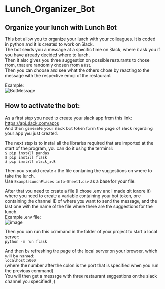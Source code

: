 # Lunch_Organizer_Bot
## Organize your lunch with Lunch Bot <br>
This bot allow you to organize your lunch with your colleagues. It is coded in python and it is created to work on Slack. <br>
The bot sends you a message at a specific time on Slack, where it ask you if you have already decided where to lunch. <br>
Then it also gives you three suggestion on possible resturants to chose from, that are randomly chosen from a list. <br>
Then you can choose and see what the others chose by reacting to the message with the respective emoji of the restaurant. <br>

Example: <br>
![BotMessage](https://user-images.githubusercontent.com/85867861/176443233-96b2d252-500b-4d93-9874-ec7d24fc9c26.png)

## How to activate the bot:<br>

As a first step you need to create your slack app from this link: <br>
https://api.slack.com/apps <br>
And then generate your slack bot token form the page of slack regarding your app you just created. <br>

The next step is to install all the libraries required that are imported at the start of the program, you can do it using the terminal: <br>
`$ pip install pandas` <br>
`$ pip install flask` <br>
`$ pip install slack_sdk` <br>

Then you should create a the file contaning the suggestions on where to take the lunch. <br>
Use `ExampleLunchPlaces-info-Sheet1.csv` as a base for your file. <br>

After that you need to create a file (I chose .env and I made git ignore it) where you need to create a variable containing your bot token, 
one containing the channel ID of where you want to send the message, and the last one with the name of the file where there are the suggestions for the lunch. <br>
Example .env file: <br>
![image](https://user-images.githubusercontent.com/85867861/176877424-1cd4fd0b-8b6d-4fd7-be66-bcdf73b01d9a.png)

Then you can run this command in the folder of your project to start a local server: <br>
`python -m run flask` <br>

And then by refreshing the page of the local server on your browser, which will be named: <br>
`localhost:5000` <br>
(where the number after the colon is the port that is specified when you run the previous command) <br>
You will then get a message with three restaurant suggestions on the slack channel you specified! ;)
